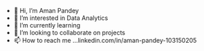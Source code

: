 - 👋 Hi, I’m Aman Pandey
- 👀 I’m interested in Data Analytics 
- 🌱 I’m currently learning 
- 💞️ I’m looking to collaborate on projects
- 📫 How to reach me ...linkedin.com/in/aman-pandey-103150205

<!---
aman27021998/aman27021998 is a ✨ special ✨ repository because its `README.md` (this file) appears on your GitHub profile.
You can click the Preview link to take a look at your changes.
--->
